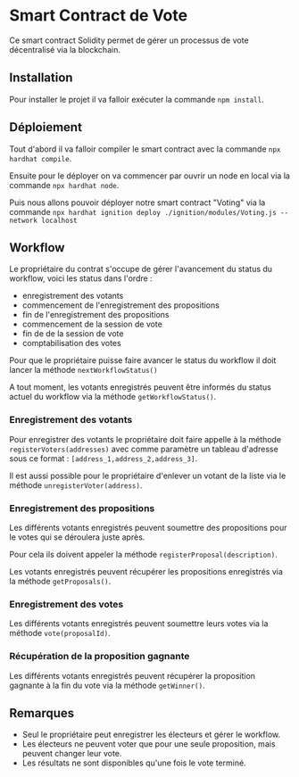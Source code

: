 # Smart Contract de Vote

Ce smart contract Solidity permet de gérer un processus de vote décentralisé via la blockchain.

## Installation

Pour installer le projet il va falloir exécuter la commande `npm install`.

## Déploiement

Tout d'abord il va falloir compiler le smart contract avec la commande `npx hardhat compile`.

Ensuite pour le déployer on va commencer par ouvrir un node en local via la commande `npx hardhat node`.

Puis nous allons pouvoir déployer notre smart contract "Voting" via la commande `npx hardhat ignition deploy ./ignition/modules/Voting.js --network localhost`

## Workflow

Le propriétaire du contrat s'occupe de gérer l'avancement du status du workflow, voici les status dans l'ordre :

- enregistrement des votants
- commencement de l'enregistrement des propositions
- fin de l'enregistrement des propositions
- commencement de la session de vote
- fin de de la session de vote
- comptabilisation des votes

Pour que le propriétaire puisse faire avancer le status du workflow il doit lancer la méthode `nextWorkflowStatus()`

A tout moment, les votants enregistrés peuvent être informés du status actuel du workflow via la méthode `getWorkflowStatus()`.

### Enregistrement des votants

Pour enregistrer des votants le propriétaire doit faire appelle à la méthode `registerVoters(addresses)` avec comme paramètre un tableau d'adresse sous ce format : `[address_1,address_2,address_3]`.

Il est aussi possible pour le propriétaire d'enlever un votant de la liste via le méthode `unregisterVoter(address)`.

### Enregistrement des propositions

Les différents votants enregistrés peuvent soumettre des propositions pour le votes qui se déroulera juste après.

Pour cela ils doivent appeler la méthode `registerProposal(description)`.

Les votants enregistrés peuvent récupérer les propositions enregistrés via la méthode `getProposals()`.

### Enregistrement des votes

Les différents votants enregistrés peuvent soumettre leurs votes via la méthode `vote(proposalId)`.

### Récupération de la proposition gagnante

Les différents votants enregistrés peuvent récupérer la proposition gagnante à la fin du vote via la méthode `getWinner()`.

## Remarques

- Seul le propriétaire peut enregistrer les électeurs et gérer le workflow.
- Les électeurs ne peuvent voter que pour une seule proposition, mais peuvent changer leur vote.
- Les résultats ne sont disponibles qu'une fois le vote terminé.
